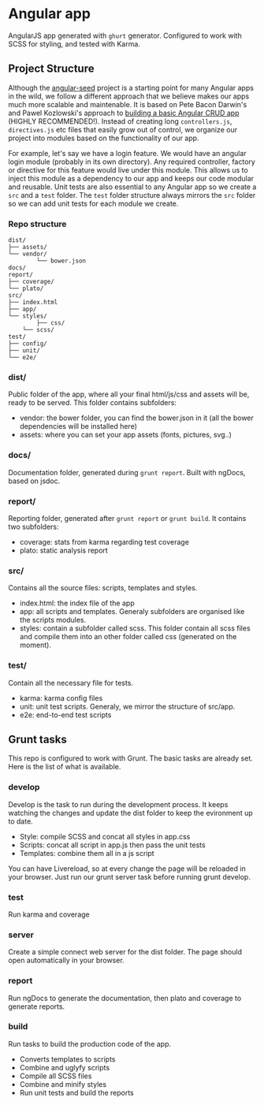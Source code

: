 # Angular app

AngularJS app generated with `ghurt` generator. Configured to work with SCSS for styling, and tested with Karma.

## Project Structure
Although the [angular-seed](https://github.com/angular/angular-seed) project is a starting point for many Angular apps in the wild, we follow a different approach that we believe makes our apps much more scalable and maintenable. It is based on Pete Bacon Darwin's and Pawel Kozlowski's approach to [building a basic Angular CRUD app](https://github.com/angular-app/angular-app) (HIGHLY RECOMMENDED!). Instead of creating long `controllers.js`, `directives.js` etc files that easily grow out of control, we organize our project into modules based on the functionality of our app.

For example, let's say we have a login feature. We would have an angular login module (probably in its own directory). Any required controller, factory or directive for this feature would live under this module. This allows us to inject this module as a dependency to our app and keeps our code modular and reusable. 
Unit tests are also essential to any Angular app so we create a `src` and a `test` folder. The `test` folder structure always mirrors the `src` folder so we can add unit tests for each module we create.

### Repo structure

```
dist/
├── assets/
└── vendor/
		└── bower.json
docs/
report/
├── coverage/
└── plato/
src/
├── index.html
├── app/
└── styles/
 		├── css/
    └── scss/
test/
├── config/
├── unit/
└── e2e/
```

### dist/
Public folder of the app, where all your final html/js/css and assets will be, ready to be served. This folder contains subfolders:

 - vendor: the bower folder, you can find the bower.json in it (all the bower dependencies will be installed here)
 - assets: where you can set your app assets (fonts, pictures, svg..)

### docs/
Documentation folder, generated during `grunt report`. Built with ngDocs, based on jsdoc.

### report/
Reporting folder, generated after `grunt report` or `grunt build`. It contains two subfolders:

 - coverage: stats from karma regarding test coverage
 - plato: static analysis report

### src/
Contains all the source files: scripts, templates and styles.

 - index.html: the index file of the app
 - app: all scripts and templates. Generaly subfolders are organised like the scripts modules.
 - styles: contain a subfolder called scss. This folder contain all scss files and compile them into an other folder called css (generated on the moment).

### test/
Contain all the necessary file for tests.

 - karma: karma config files
 - unit: unit test scripts. Generaly, we mirror the structure of src/app.
 - e2e: end-to-end test scripts


## Grunt tasks

This repo is configured to work with Grunt. The basic tasks are already set. Here is the list of what is available.

### develop
Develop is the task to run during the development process. It keeps watching the changes and update the dist folder to keep the evironment up to date. 

 - Style: compile SCSS and concat all styles in app.css
 - Scripts: concat all script in app.js then pass the unit tests
 - Templates: combine them all in a js script

You can have Livereload, so at every change the page will be reloaded in your browser. Just run our grunt server task before running grunt develop.

### test
Run karma and coverage

### server
Create a simple connect web server for the dist folder. The page should open automatically in your browser.

### report
Run ngDocs to generate the documentation, then plato and coverage to generate reports.

### build
Run tasks to build the production code of the app. 

 - Converts templates to scripts
 - Combine and uglyfy scripts
 - Compile all SCSS files
 - Combine and minify styles
 - Run unit tests and build the reports